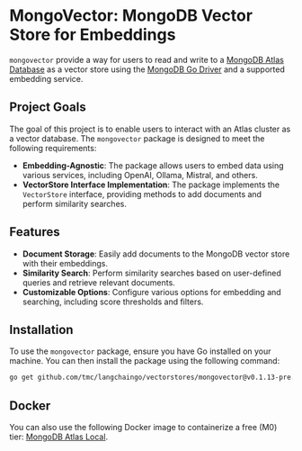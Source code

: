 # MongoVector: MongoDB Vector Store for Embeddings

`mongovector` provide a way for users to read and write to a [MongoDB Atlas Database](https://www.mongodb.com/products/platform/atlas-database) as a vector store using the [MongoDB Go Driver](https://github.com/mongodb/mongo-go-driver) and a supported embedding service.

## Project Goals
The goal of this project is to enable users to interact with an Atlas cluster as a vector database. The `mongovector` package is designed to meet the following requirements:
- **Embedding-Agnostic**: The package allows users to embed data using various services, including OpenAI, Ollama, Mistral, and others.
- **VectorStore Interface Implementation**: The package implements the `VectorStore` interface, providing methods to add documents and perform similarity searches.

## Features

- **Document Storage**: Easily add documents to the MongoDB vector store with their embeddings.
- **Similarity Search**: Perform similarity searches based on user-defined queries and retrieve relevant documents.
- **Customizable Options**: Configure various options for embedding and searching, including score thresholds and filters.

## Installation

To use the `mongovector` package, ensure you have Go installed on your machine. You can then install the package using the following command:

```bash
go get github.com/tmc/langchaingo/vectorstores/mongovector@v0.1.13-pre.0
```

## Docker 

You can also use the following Docker image to containerize a free (M0) tier: [MongoDB Atlas Local](https://hub.docker.com/r/mongodb/mongodb-atlas-local).
